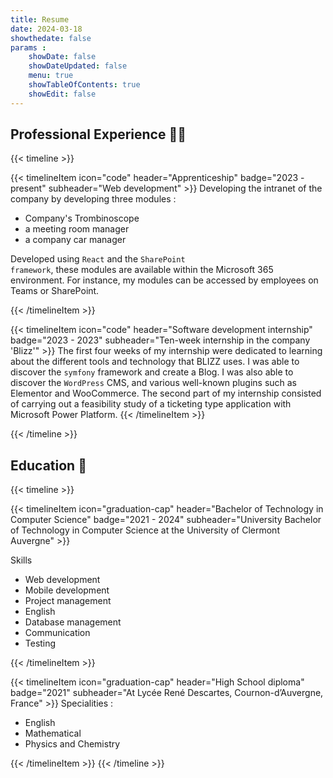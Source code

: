```yaml
---
title: Resume
date: 2024-03-18
showthedate: false
params :
    showDate: false
    showDateUpdated: false
    menu: true
    showTableOfContents: true
    showEdit: false
---
```


## Professional Experience 👩‍💻


{{< timeline >}}

{{< timelineItem icon="code" header="Apprenticeship" badge="2023 - present" subheader="Web development" >}}
Developing the intranet of the company by developing three modules :
<ul>
    <li>Company's Trombinoscope</li>
    <li>a meeting room manager</li>
    <li>a company car manager</li>
</ul>


Developed using <code>React</code> and the <code>SharePoint framework</code>, these modules are available within the Microsoft 365 environment. For instance, my modules can be accessed by employees on Teams or SharePoint.

{{< /timelineItem >}}


{{< timelineItem icon="code" header="Software development internship" badge="2023 - 2023" subheader="Ten-week internship in the company 'Blizz'" >}}
The first four weeks of my internship were dedicated to learning about the different tools and technology that BLIZZ uses. I was able to discover the <code>symfony</code> framework and create a Blog. I was also able to discover the <code>WordPress</code> CMS, and various well-known plugins such as Elementor and WooCommerce. The second part of my internship consisted of carrying out a feasibility study of a ticketing type application with Microsoft Power Platform.
{{< /timelineItem >}}

{{< /timeline >}}


## Education 📗

{{< timeline >}}

{{< timelineItem icon="graduation-cap" header="Bachelor of Technology in Computer Science" badge="2021 - 2024" subheader="University Bachelor of Technology in Computer Science at the University of Clermont Auvergne" >}}

Skills
<ul>
    <li>Web development</li>
    <li>Mobile development</li>
    <li>Project management</li>
    <li>English</li>
    <li>Database management</li>
    <li>Communication</li>
    <li>Testing</li>
</ul>

{{< /timelineItem >}}


{{< timelineItem icon="graduation-cap" header="High School diploma" badge="2021" subheader="At Lycée René Descartes, Cournon-d’Auvergne, France" >}}
Specialities : 
<ul>
    <li>English</li>
    <li>Mathematical</li>
    <li>Physics and Chemistry</li>
</ul>
{{< /timelineItem >}}
{{< /timeline >}}